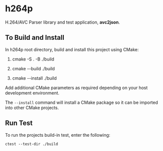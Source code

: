 # h264p
H.264/AVC Parser library and test application, __avc2json__.

## To Build and Install
In h264p root directory, build and install this project using CMake:

1. cmake -S . -B ./build
	
2. cmake --build ./build
	
3. cmake --install ./build
	
Add additional CMake parameters as required depending on your host development environment.

The `--install` command will install a CMake package so it can be imported into other CMake projects.

## Run Test
To run the projects build-in test, enter the following:

	ctest --test-dir ./build

